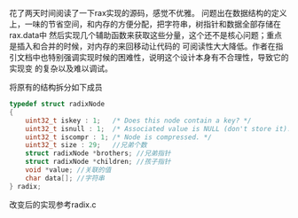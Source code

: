 花了两天时间阅读了一下rax实现的源码，感觉不优雅。
问题出在数据结构的定义上，一味的节省空间，和内存的方便分配，把字符串，树指针和数据全部存储在rax.data中
然后实现几个辅助函数来获取这些分量，这个还不是核心问题；重点是插入和合并的时候，对内存的来回移动让代码的
可阅读性大大降低。作者在指引文档中也特别强调实现时候的困难性，说明这个设计本身有不合理性，导致它的实现变
的复杂以及难以调试。

将原有的结构拆分如下成员
```c
typedef struct radixNode
{
    uint32_t iskey : 1;   /* Does this node contain a key? */
    uint32_t isnull : 1;  /* Associated value is NULL (don't store it). */
    uint32_t iscompr : 1; /* Node is compressed. */
    uint32_t size : 29;   //兄弟个数
    struct radixNode *brothers; //兄弟指针
    struct radixNode *children; //孩子指针
    void *value; //关联的值
    char data[]; //字符串
} radix;
```

改变后的实现参考radix.c